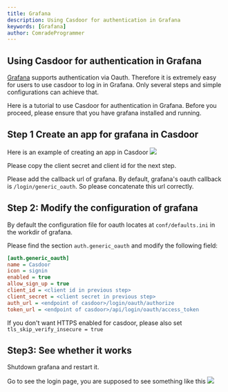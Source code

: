 ```yaml
---
title: Grafana
description: Using Casdoor for authentication in Grafana
keywords: [Grafana]
author: ComradeProgrammer
---
```


## Using Casdoor for authentication in Grafana

[Grafana](https://grafana.com/oss/grafana/) supports authentication via Oauth. Therefore it is extremely easy for users to use casdoor to log in in Grafana. Only several steps and simple configurations can achieve that.

Here is a tutorial to use Casdoor for authentication in Grafana. Before you proceed, please ensure that you have grafana installed and running.

## Step 1 Create an app for grafana in Casdoor

Here is an example of creating an app in Casdoor
![](/img/integration/go/grafana/grafana_1.png)

Please copy the client secret and client id for the next step.

Please add the callback url of grafana. By default, grafana's oauth callback is `/login/generic_oauth`. So please concatenate this url correctly.

## Step 2: Modify the configuration of grafana

By default the configuration file for oauth locates at `conf/defaults.ini` in the workdir of grafana.

Please find the section `auth.generic_oauth` and modify the following field:

```ini
[auth.generic_oauth]
name = Casdoor
icon = signin
enabled = true
allow_sign_up = true
client_id = <client id in previous step>
client_secret = <client secret in previous step>
auth_url = <endpoint of casdoor>/login/oauth/authorize
token_url = <endpoint of casdoor>/api/login/oauth/access_token

```

If you don't want HTTPS enabled for casdoor, please also set `tls_skip_verify_insecure = true`

## Step3: See whether it works

Shutdown grafana and restart it.

Go to see the login page, you are supposed to see something like this
![](/img/integration/go/grafana/grafana_2.png)
